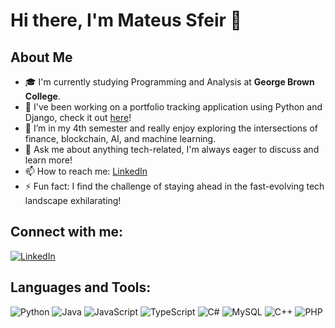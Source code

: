 # Hi there, I'm Mateus Sfeir 👋

## About Me
- 🎓 I'm currently studying Programming and Analysis at **George Brown College**.
- 🔭 I've been working on a portfolio tracking application using Python and Django, check it out [here](https://www.bitbalance.ca)!
- 🌱 I’m in my 4th semester and really enjoy exploring the intersections of finance, blockchain, AI, and machine learning.
- 💬 Ask me about anything tech-related, I'm always eager to discuss and learn more!
- 📫 How to reach me: [LinkedIn](https://www.linkedin.com/in/mateus-sfeir-b65393152/)
- ⚡ Fun fact: I find the challenge of staying ahead in the fast-evolving tech landscape exhilarating!

## Connect with me:
[![LinkedIn](https://img.shields.io/badge/LinkedIn-Profile-blue?logo=linkedin)](https://www.linkedin.com/in/mateus-sfeir-b65393152/)


## Languages and Tools:
![Python](https://img.shields.io/badge/Python-3776AB?style=for-the-badge&logo=python&logoColor=white)
![Java](https://img.shields.io/badge/Java-007396?style=for-the-badge&logo=java&logoColor=white)
![JavaScript](https://img.shields.io/badge/JavaScript-F7DF1E?style=for-the-badge&logo=javascript&logoColor=black)
![TypeScript](https://img.shields.io/badge/TypeScript-3178C6?style=for-the-badge&logo=typescript&logoColor=white)
![C#](https://img.shields.io/badge/C%23-239120?style=for-the-badge&logo=c-sharp&logoColor=white)
![MySQL](https://img.shields.io/badge/MySQL-00000F?style=for-the-badge&logo=mysql&logoColor=white)
![C++](https://img.shields.io/badge/C++-00599C?style=for-the-badge&logo=cplusplus&logoColor=white)
![PHP](https://img.shields.io/badge/PHP-777BB4?style=for-the-badge&logo=php&logoColor=white)
